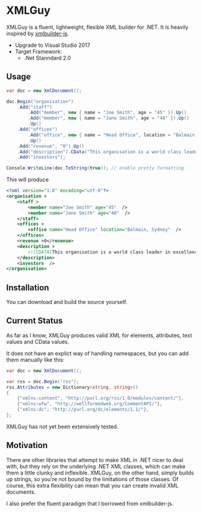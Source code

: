 # XMLGuy

XMLGuy is a fluent, lightweight, flexible XML builder for .NET. It is heavily inspired by [xmlbuilder-js](https://github.com/oozcitak/xmlbuilder-js).

* Upgrade to Visual Studio 2017
* Target Framework:
  * .Net Stanndard 2.0

## Usage
``` csharp
var doc = new XmlDocument();

doc.Begin("organisation")
	.Add("staff")
		.Add("member", new { name = "Joe Smith", age = "45" }).Up()
		.Add("member", new { name = "Jane Smith", age = "48" }).Up()
		.Up()
	.Add("offices")
		.Add("office", new { name = "Head Office", location = "Balmain, Sydney" }).Up()
		.Up()
	.Add("revenue", "0").Up()
	.Add("description").CData("This organisation is a world class leader in excellence").Up()
	.Add("investors");

Console.WriteLine(doc.ToString(true)); // enable pretty formatting
```

This will produce
``` xml
<?xml version="1.0" encoding="utf-8"?>
<organisation >
	<staff >
		<member name="Joe Smith" age="45"  />
		<member name="Jane Smith" age="48"  />
	</staff>
	<offices >
		<office name="Head Office" location="Balmain, Sydney"  />
	</offices>
	<revenue >0</revenue>
	<description >
		<![CDATA[This organisation is a world class leader in excellence]]>
	</description>
	<investors  />
</organisation>
```
## Installation
You can download and build the source yourself.

## Current Status
As far as I know, XMLGuy produces valid XML for elements, attributes, text values and CData values.

It does not have an explict way of handling namespaces, but you can add them manually like this:
``` csharp
var doc = new XmlDocument();

var rss = doc.Begin("rss");
rss.Attributes = new Dictionary<string, string>()
{
	{"xmlns:content", "http://purl.org/rss/1.0/modules/content/"},
	{"xmlns:wfw", "http://wellformedweb.org/CommentAPI/"},
	{"xmlns:dc", "http://purl.org/dc/elements/1.1/"},
};
```

XMLGuy has not yet been extensively tested.

## Motivation
There are other libraries that attempt to make XML in .NET nicer to deal with, but they rely on the underlying .NET XML classes, which can make them a little clunky and inflexible. XMLGuy, on the other hand, simply builds up strings, so you're not bound by the limitations of those classes. Of course, this extra flexibility can mean that you can create invalid XML documents. 

I also prefer the fluent paradigm that I borrowed from xmlbuilder-js.
